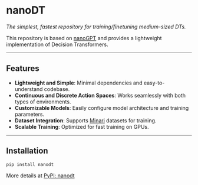 # nanoDT

*The simplest, fastest repository for training/finetuning medium-sized DTs.*

This repository is based on [nanoGPT](https://github.com/karpathy/nanoGPT) and provides a lightweight implementation of Decision Transformers.

---

## Features

- **Lightweight and Simple**: Minimal dependencies and easy-to-understand codebase.
- **Continuous and Discrete Action Spaces**: Works seamlessly with both types of environments.
- **Customizable Models**: Easily configure model architecture and training parameters.
- **Dataset Integration**: Supports [Minari](https://minari.farama.org/) datasets for training.
- **Scalable Training**: Optimized for fast training on GPUs.

---

## Installation
```bash
pip install nanodt
```
More details at [PyPI: nanodt](https://pypi.org/project/nanodt/)
